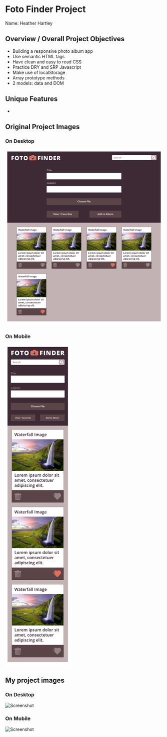 # Foto Finder Project
Name: Heather Hartley

## Overview / Overall Project Objectives
- Building a responsive photo album app
- Use semantic HTML tags
- Have clean and easy to read CSS
- Practice DRY and SRP Javascript
- Make use of localStorage
- Array prototype methods
- 2 models: data and DOM

## Unique Features
-

## Original Project Images
### On Desktop
![Screenshot](fotofinder2-1.png)

### On Mobile
![Screenshot](fotofinder2-2.png)

## My project images
### On Desktop
![Screenshot]()

### On Mobile
![Screenshot]()
